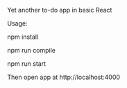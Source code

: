 Yet another to-do app in basic React

Usage:

npm install

npm run compile

npm run start

Then open app at http://localhost:4000